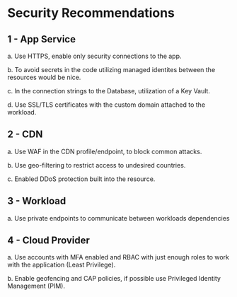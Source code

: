 # Security Recommendations
## 1 - App Service
a. Use HTTPS, enable only security connections to the app.

b. To avoid secrets in the code utilizing managed identites between the resources would be nice.

c. In the connection strings to the Database, utilization of a Key Vault.

d. Use SSL/TLS certificates with the custom domain attached to the workload.

## 2 - CDN
a. Use WAF in the CDN profile/endpoint, to block common attacks.

b. Use geo-filtering to restrict access to undesired countries.

c. Enabled DDoS protection built into the resource.

## 3 - Workload
a. Use private endpoints to communicate between workloads dependencies

## 4 - Cloud Provider
a. Use accounts with MFA enabled and RBAC with just enough roles to work with the application (Least Privilege).

b. Enable geofencing and CAP policies, if possible use Privileged Identity Management (PIM).
